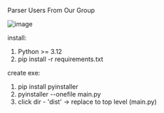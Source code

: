 Parser Users From Our Group

![image](https://github.com/user-attachments/assets/ff41b966-7fe3-4f9d-8361-37c2d1dc422c)

install:
1. Python >= 3.12
2. pip install -r requirements.txt

create exe:
1. pip install pyinstaller
2. pyinstaller --onefile main.py
3. click dir - 'dist' -> replace to top level (main.py)
